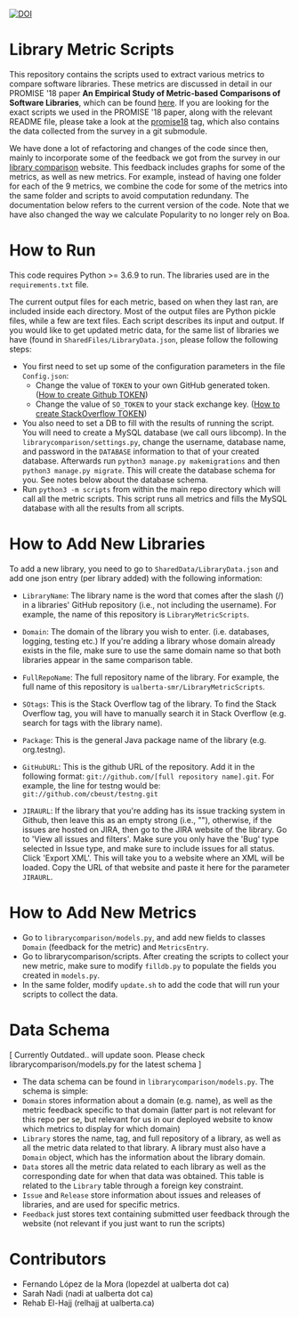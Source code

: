 [![DOI](https://zenodo.org/badge/104284830.svg)](https://zenodo.org/badge/latestdoi/104284830)

# Library Metric Scripts

This repository contains the scripts used to extract various metrics to compare software libraries. 
These metrics are discussed in detail in our PROMISE '18 paper **An Empirical Study of Metric-based Comparisons of Software Libraries**, which can be found [here](https://dl.dropboxusercontent.com/s/v5hdbnywsycvt1q/LopezDeLaMoraPROMISE18.pdf). If you are looking for the exact scripts we used in the PROMISE '18 paper, along with the relevant README file, please take a look at the [promise18](https://github.com/ualberta-smr/LibraryMetricScripts/tree/promise18) tag, which also contains the data collected from the survey in a git submodule.

We have done a lot of refactoring and changes of the code since then, mainly to incorporate some of the feedback we got from the survey in our [library comparison](http://smr.cs.ualberta.ca/comparelibraries/) website.
This feedback includes graphs for some of the metrics, as well as new metrics.
For example, instead of having one folder for each of the 9 metrics, we combine the code for some of the metrics into the same folder and scripts to avoid computation redundany. 
The documentation below refers to the current version of the code.
Note that we have also changed the way we calculate Popularity to no longer rely on Boa.

# How to Run

This code requires Python >= 3.6.9 to run. The libraries used are in the `requirements.txt` file.

The current output files for each metric, based on when they last ran, are included inside each directory.
Most of the output files are Python pickle files, while a few are text files.
Each script describes its input and output.
If you would like to get updated metric data, for the same list of libraries we have (found in `SharedFiles/LibraryData.json`, please follow the following steps:

- You first need to set up some of the configuration parameters in the file `Config.json`:
	- Change the value of `TOKEN` to your own GitHub generated token. ([How to create Github TOKEN](https://github.com/ualberta-smr/LibraryMetricScripts/wiki/Creating-access-tokens#github-token))
	- Change the value of `SO_TOKEN` to your stack exchange key. ([How to create StackOverflow TOKEN](https://github.com/ualberta-smr/LibraryMetricScripts/wiki/Creating-access-tokens#stackoverflow-token))
- You also need to set a DB to fill with the results of running the script. You will need to create a MySQL database (we call ours libcomp). In the `librarycomparison/settings.py`, change the username, database name, and password in the `DATABASE` information to that of your created database. Afterwards run `python3 manage.py makemigrations` and then `python3 manage.py migrate`. This will create the database schema for you. See notes below about the database schema.
- Run `python3 -m scripts` from within the main repo directory which will call all the metric scripts. This script runs all metrics and fills the MySQL database with all the results from all scripts.  

# How to Add New Libraries

To add a new library, you need to go to `SharedData/LibraryData.json` and add one json entry (per library added) with the following information: 

* `LibraryName`: The library name is the word that comes after the slash (/) in a libraries' GitHub repository (i.e., not including the username). For example, the name of this repository is `LibraryMetricScripts`.

* `Domain`: The domain of the library you wish to enter. (i.e. databases, logging, testing etc.) If you're adding a library whose domain already exists in the file, make sure to use the same domain name so that both libraries appear in the same comparison table. 

* `FullRepoName`: The full repository name of the library. For example, the full name of this repository is `ualberta-smr/LibraryMetricScripts`.

* `SOtags`: This is the Stack Overflow tag of the library. To find the Stack Overflow tag, you will have to manually search it in Stack Overflow (e.g. search for tags with the library name).

* `Package`: This is the general Java package name of the library (e.g. org.testng). 

* `GitHubURL`: This is the github URL of the repository. Add it in the following format: `git://github.com/[full repository name].git`. For example, the line for testng would be: `git://github.com/cbeust/testng.git`

* `JIRAURL`: If the library that you're adding has its issue tracking system in Github, then leave this as an empty strong (i.e., ""), otherwise, if the issues are hosted on JIRA, then go to the JIRA website of the library. Go to 'View all issues and filters'. Make sure you only have the 'Bug' type selected in Issue type, and make sure to include issues for all status. Click 'Export XML'. This will take you to a website where an XML will be loaded. Copy the URL of that website and paste it here for the parameter `JIRAURL`.

# How to Add New Metrics
- Go to `librarycomparison/models.py`, and add new fields to classes `Domain` (feedback for the metric) and `MetricsEntry`.
- Go to librarycomparison/scripts. After creating the scripts to collect your new metric, make sure to modify `filldb.py` to populate the fields you created in `models.py`.
- In the same folder, modify `update.sh` to add the code that will run your scripts to collect the data.

# Data Schema

[ Currently Outdated.. will update soon. Please check librarycomparison/models.py for the latest schema ]
- The data schema can be found in `librarycomparison/models.py`. The schema is simple:
- `Domain` stores information about a domain (e.g. name), as well as the metric feedback specific to that domain (latter part is not relevant for this repo per se, but relevant for us in our deployed website to know which metrics to display for which domain)
- `Library` stores the name, tag, and full repository of a library, as well as all the metric data related to that library. A library must also have a `Domain` object, which has the information about the library domain.
- `Data` stores all the metric data related to each library as well as the corresponding date for when that data was obtained. This table is related to the `Library` table through a foreign key constraint. 
- `Issue` and `Release` store information about issues and releases of libraries, and are used for specific metrics.
- `Feedback` just stores text containing submitted user feedback through the website (not relevant if you just want to run the scripts)

# Contributors
- Fernando López de la Mora (lopezdel at ualberta dot ca)
- Sarah Nadi (nadi at ualberta dot ca)
- Rehab El-Hajj (relhajj at ualberta.ca)
